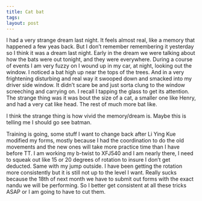 ```yaml
---
title: Cat bat
tags: 
layout: post
---
```

I had a very strange dream last night.  It feels almost real, like a memory that happened a few yeas back.  But I don’t remember remembering it yesterday so I think it was a dream last night. Early in the dream we were talking about how the bats were out tonight, and they were everywhere.  During a course of events I am very fuzzy on I wound up in my car, at night, looking out the window.  I noticed a bat high up near the tops of the trees.  And in a very frightening disturbing and real way it swooped down and smacked into my driver side window.  It didn’t scare be and just sorta clung to the window screeching and carrying on.  I recall I tapping the glass to get its attention.  The strange thing was it was bout the size of a cat, a smaller one like Henry, and had a very cat like head.  The rest of much more bat like.  



I think the strange thing is how vivid the memory/dream is.  Maybe this is telling me I should go see batman.



Training is going, some stuff I want to change back after Li Ying Kue modified my forms, mostly because I had the coordination to do the old movements and the new ones will take more practice time than I have before TT.  I am working my b-twist to XFJ540 and I am nearly there, I need to squeak out like 15 or 20 degrees of rotation to insure I don’t get deducted.  Same with my jump outside. I have been getting the rotation more consistently but it is still not up to the level I want.  Really sucks because the 18th of next month we have to submit out forms with the exact nandu we will be performing.  So I better get consistent at all these tricks ASAP or I am going to have to cut them.
